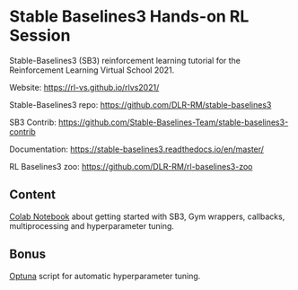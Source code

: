 # Stable Baselines3 Hands-on RL Session

Stable-Baselines3 (SB3) reinforcement learning tutorial for the Reinforcement Learning Virtual School 2021.

Website: https://rl-vs.github.io/rlvs2021/

<!-- Slides: https://araffin.github.io/slides/rl-tuto-jnrr19/#/ -->

Stable-Baselines3 repo: https://github.com/DLR-RM/stable-baselines3

SB3 Contrib: https://github.com/Stable-Baselines-Team/stable-baselines3-contrib

Documentation: https://stable-baselines3.readthedocs.io/en/master/

RL Baselines3 zoo: https://github.com/DLR-RM/rl-baselines3-zoo

## Content

[Colab Notebook](https://colab.research.google.com/github/araffin/rl-handson-rlvs21/blob/main/rlvs_hands_on_sb3.ipynb) about getting started with SB3, Gym wrappers, callbacks, multiprocessing and hyperparameter tuning.

<!-- [Solution Notebook](https://colab.research.google.com/github/araffin/rl-handson-rlvs21/blob/solution/rlvs_hands_on_sb3_solution.ipynb) -->


## Bonus

[Optuna](https://github.com/optuna/optuna) script for automatic hyperparameter tuning.
